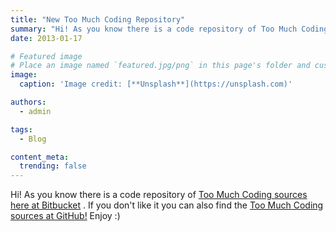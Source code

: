 ```yaml
---
title: "New Too Much Coding Repository"
summary: "Hi! As you know there is a code repository of Too Much Coding sources here at Bitbucket . If you don't like it you can also find the Too Much Coding sources at GitHub! Enjoy :)"
date: 2013-01-17

# Featured image
# Place an image named `featured.jpg/png` in this page's folder and customize its options here.
image:
  caption: 'Image credit: [**Unsplash**](https://unsplash.com)'

authors:
  - admin

tags:
  - Blog

content_meta:
  trending: false
---
```

Hi!
As you know there is a code repository of
[Too Much Coding sources here at Bitbucket](https://bitbucket.org/gregorin1987/too-much-coding/src)
. If you don't like it you can also find the
[Too Much Coding sources at GitHub!](https://github.com/marcingrzejszczak/too-much-coding)
Enjoy :)
